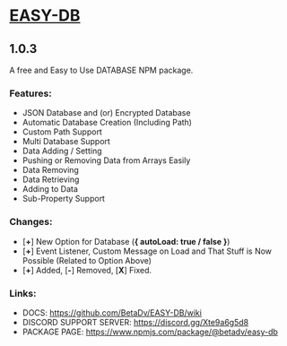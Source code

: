 # [EASY-DB](https://www.npmjs.com/package/@betadv/easy-db)
## 1.0.3
A free and Easy to Use DATABASE NPM package.

### Features:
- JSON Database and (or) Encrypted Database
- Automatic Database Creation (Including Path)
- Custom Path Support
- Multi Database Support
- Data Adding / Setting
- Pushing or Removing Data from Arrays Easily
- Data Removing
- Data Retrieving
- Adding to Data
- Sub-Property Support

### Changes:
 - [**+**] New Option for Database (**{ autoLoad: true / false }**)
 - [**+**] Event Listener, Custom Message on Load and That Stuff is Now Possible (Related to Option Above)
 - [**+**] Added, [**-**] Removed, [**X**] Fixed.

### Links:
- DOCS: https://github.com/BetaDv/EASY-DB/wiki
- DISCORD SUPPORT SERVER: https://discord.gg/Xte9a6g5d8
- PACKAGE PAGE: https://www.npmjs.com/package/@betadv/easy-db
